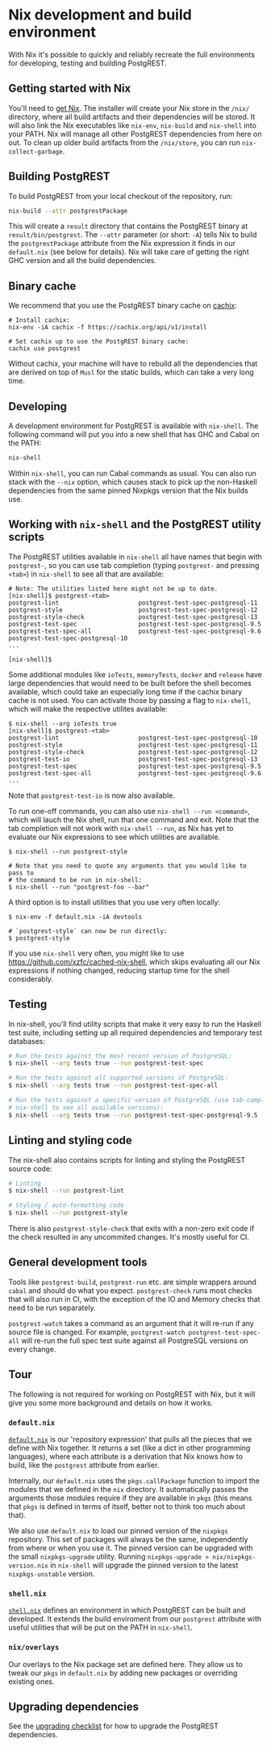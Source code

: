 # Nix development and build environment

With Nix it's possible to quickly and reliably recreate the full environments
for developing, testing and building PostgREST.

## Getting started with Nix

You'll need to [get Nix](https://nixos.org/download.html). The installer will
create your Nix store in the `/nix/` directory, where all build artifacts and
their dependencies will be stored. It will also link the Nix executables like
`nix-env`, `nix-build` and `nix-shell` into your PATH. Nix will manage all
other PostgREST dependencies from here on out. To clean up older build
artifacts from the `/nix/store`, you can run `nix-collect-garbage`.

## Building PostgREST

To build PostgREST from your local checkout of the repository, run:

```bash
nix-build --attr postgrestPackage

```

This will create a `result` directory that contains the PostgREST binary at
`result/bin/postgrest`. The `--attr` parameter (or short: `-A`) tells Nix to
build the `postgrestPackage` attribute from the Nix expression it finds in our
`default.nix` (see below for details). Nix will take care of getting the right
GHC version and all the build dependencies.

## Binary cache

We recommend that you use the PostgREST binary cache on
[cachix](https://cachix.org/):

```
# Install cachix:
nix-env -iA cachix -f https://cachix.org/api/v1/install

# Set cachix up to use the PostgREST binary cache:
cachix use postgrest

```

Without cachix, your machine will have to rebuild all the dependencies that are
derived on top of `Musl` for the static builds, which can take a very long time.

## Developing

A development environment for PostgREST is available with `nix-shell`. The
following command will put you into a new shell that has GHC and Cabal on the
PATH:

```bash
nix-shell

```

Within `nix-shell`, you can run Cabal commands as usual. You can also run
stack with the `--nix` option, which causes stack to pick up the non-Haskell
dependencies from the same pinned Nixpkgs version that the Nix builds use.

## Working with `nix-shell` and the PostgREST utility scripts

The PostgREST utilities available in `nix-shell` all have names that begin with
`postgrest-`, so you can use tab completion (typing `postgrest-` and pressing
`<tab>`) in `nix-shell` to see all that are available:

```
# Note: The utilities listed here might not be up to date.
[nix-shell]$ postgrest-<tab>
postgrest-lint                      postgrest-test-spec-postgresql-11
postgrest-style                     postgrest-test-spec-postgresql-12
postgrest-style-check               postgrest-test-spec-postgresql-13
postgrest-test-spec                 postgrest-test-spec-postgresql-9.5
postgrest-test-spec-all             postgrest-test-spec-postgresql-9.6
postgrest-test-spec-postgresql-10
...

[nix-shell]$

```

Some additional modules like `ioTests`, `memoryTests`, `docker` and `release`
have large dependencies that would need to be built before the shell becomes
available, which could take an especially long time if the cachix binary cache
is not used. You can activate those by passing a flag to `nix-shell`, which
will make the respective utilites available:

```
$ nix-shell --arg ioTests true
[nix-shell]$ postgrest-<tab>
postgrest-lint                      postgrest-test-spec-postgresql-10
postgrest-style                     postgrest-test-spec-postgresql-11
postgrest-style-check               postgrest-test-spec-postgresql-12
postgrest-test-io                   postgrest-test-spec-postgresql-13
postgrest-test-spec                 postgrest-test-spec-postgresql-9.5
postgrest-test-spec-all             postgrest-test-spec-postgresql-9.6
...

```

Note that `postgrest-test-io` is now also available.

To run one-off commands, you can also use `nix-shell --run <command>`, which
will lauch the Nix shell, run that one command and exit. Note that the tab
completion will not work with `nix-shell --run`, as Nix has yet to evaluate
our Nix expressions to see which utilities are available.

```
$ nix-shell --run postgrest-style

# Note that you need to quote any arguments that you would like to pass to
# the command to be run in nix-shell:
$ nix-shell --run "postgrest-foo --bar"

```

A third option is to install utilities that you use very often locally:

```
$ nix-env -f default.nix -iA devtools

# `postgrest-style` can now be run directly:
$ postgrest-style

```

If you use `nix-shell` very often, you might like to use
https://github.com/xzfc/cached-nix-shell, which skips evaluating all our Nix
expressions if nothing changed, reducing startup time for the shell
considerably.

## Testing

In nix-shell, you'll find utility scripts that make it very easy to run the
Haskell test suite, including setting up all required dependencies and
temporary test databases:

```bash
# Run the tests against the most recent version of PostgreSQL:
$ nix-shell --arg tests true --run postgrest-test-spec

# Run the tests against all supported versions of PostgreSQL:
$ nix-shell --arg tests true --run postgrest-test-spec-all

# Run the tests against a specific version of PostgreSQL (use tab-completion in
# nix-shell to see all available versions):
$ nix-shell --arg tests true --run postgrest-test-spec-postgresql-9.5

```

## Linting and styling code

The nix-shell also contains scripts for linting and styling the PostgREST
source code:

```bash
# Linting
$ nix-shell --run postgrest-lint

# Styling / auto-formatting code
$ nix-shell --run postgrest-style

```

There is also `postgrest-style-check` that exits with a non-zero exit code if
the check resulted in any uncommited changes. It's mostly useful for CI.

## General development tools

Tools like `postgrest-build`, `postgrest-run` etc. are simple wrappers around
`cabal` and should do what you expect. `postgrest-check` runs most checks that will
also run in CI, with the exception of the IO and Memory checks that need to be run
separately.

`postgrest-watch` takes a command as an argument that it will re-run if any source
file is changed. For example, `postgrest-watch postgrest-test-spec-all` will re-run
the full spec test suite against all PostgreSQL versions on every change.

## Tour

The following is not required for working on PostgREST with Nix, but it will
give you some more background and details on how it works.

### `default.nix`

[`default.nix`](../default.nix) is our 'repository expression' that pulls all
the pieces that we define with Nix together. It returns a set (like a dict in
other programming languages), where each attribute is a derivation that Nix
knows how to build, like the `postgrest` attribute from earlier.

Internally, our `default.nix` uses the `pkgs.callPackage` function to import
the modules that we defined in the `nix` directory. It automatically passes the
arguments those modules require if they are available in `pkgs` (this means
that `pkgs` is defined in terms of itself, better not to think too much about
that).

We also use `default.nix` to load our pinned version of the `nixpkgs`
repository. This set of packages will always be the same, independently from
where or when you use it. The pinned version can be upgraded with the small
`nixpkgs-upgrade` utility. Running `nixpkgs-upgrade > nix/nixpkgs-version.nix`
in `nix-shell` will upgrade the pinned version to the latest `nixpkgs-unstable`
version.

### `shell.nix`

[`shell.nix`](../shell.nix) defines an environment in which PostgREST can be
built and developed. It extends the build enviroment from our `postgrest`
attribute with useful utilities that will be put on the PATH in `nix-shell`.

### `nix/overlays`

Our overlays to the Nix package set are defined here. They allow us to tweak our
`pkgs` in `default.nix` by adding new packages or overriding existing ones.

## Upgrading dependencies

See the [upgrading checklist](UPGRADE.md) for how to upgrade the PostgREST
dependencies.
